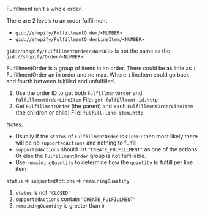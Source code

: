 Fulfillment isn't a whole order. 

There are 2 levels to an order fulfillment
- `gid://shopify/FulfillmentOrder/<NUMBER>`
- `gid://shopify/FulfillmentOrderLineItem/<NUMBER>`

`gid://shopify/FulfillmentOrder/<NUMBER>` is not the same as the `gid://shopify/Order/<NUMBER>`

FulfillmentOrder is a group of items in an order. There could be as little as `1` FulfillmentOrder an in order and no max. Where `1` lineItem could go back and fourth between fulfilled and unfulfilled.

 1. Use the order ID to get both `FulfillmentOrder` and `FulfillmentOrderLineItem`
 File: `get-fulfillment-id.http`
 2. Get `FulfillmentOrder` (the parent) and each `FulfillmentOrderLineItem` (the children or child)
 File: `fulfill-line-item.http`

Notes:

- Usually if the `status` of `FulfillmentOrder` is `CLOSED` then most likely there will be no `supportedActions` and nothing to fulfill
-  `supportedActions` should list `"CREATE_FULFILLMENT"` as one of the actions. Or else the `FulfillmentOrder` group is not fulfillable.
-  Use `remainingQuantity` to determine how the `quantity` to fulfill per line item

`status` => `supportedActions` => `remainingQuantity`
1. `status` is not `"CLOSED"`
2. `supportedActions` contain `"CREATE_FULFILLMENT"`
3. `remainingQuantity` is greater than `0`
  